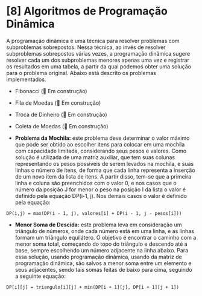 # [8] Algoritmos de Programação Dinâmica
A programação dinâmica é uma técnica para resolver problemas com subproblemas sobrepostos. Nessa técnica, ao invés de resolver subproblemas sobrepostos várias vezes, a programação dinâmica sugere resolver cada um dos subproblemas menores apenas uma vez e registrar os resultados em uma tabela, a partir da qual podemos obter uma solução para o problema original. Abaixo está descrito os problemas implementados.

* Fibonacci (🚧 Em construção)
* Fila de Moedas (🚧 Em construção)
* Troca de Dinheiro (🚧 Em construção)
* Coleta de Moedas (🚧 Em construção)

* **Problema da Mochila:** este problema deve determinar o valor máximo que pode ser obtido ao escolher itens para colocar em uma mochila com capacidade limitada, considerando seus pesos e valores. Como solução é utilizada de uma matriz auxiliar, que tem suas colunas representando os pesos possíveis de serem levados na mochila, e suas linhas o número de itens, de forma que cada linha representa a inserção de um novo item da lista de itens. A partir disso, tem-se que a primeira linha e coluna são preenchidos com o valor 0, e nos casos que o número da posição J for menor o peso na posição I da lista o valor é definido pela equação DP(i-1, j). Nos demais casos o valor é definido pela equação:  
```
DP(i,j) = max(DP(i - 1, j), valores[i] + DP(i - 1, j - pesos[i]))
```

* **Menor Soma de Descida:** este problema leva em consideração um triângulo de números, onde cada número está em uma linha, e as linhas formam um triângulo equilátero. O objetivo é encontrar o caminho com a menor soma total, começando do topo do triângulo e descendo até a base, sempre escolhendo um número adjacente na linha abaixo. Para essa solução, usando programação dinâmica, usando da matriz de programação dinâmica, são salvos a menor soma entre um elemento e seus adjacentes, sendo tais somas feitas de baixo para cima, seguindo a seguinte equação: 
```
DP[i][j] = triangulo[i][j] + min(DP[i + 1][j], DP[i + 1][j + 1])
```